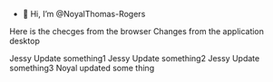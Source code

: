 - 👋 Hi, I’m @NoyalThomas-Rogers

<!---
NoyalThomas-Rogers/NoyalThomas-Rogers is a ✨ special ✨ repository because its `README.md` (this file) appears on your GitHub profile.
You can click the Preview link to take a look at your changes.
--->

Here is the checges from the browser
Changes from the application desktop

Jessy Update something1
Jessy Update something2
Jessy Update something3
Noyal updated some thing
